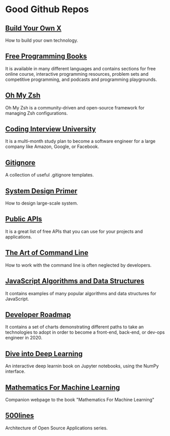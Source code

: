 # Good Github Repos

## [Build Your Own X](https://github.com/danistefanovic/build-your-own-x)

How to build your own technology.

## [Free Programming Books](https://github.com/EbookFoundation/free-programming-books)

It is available in many different languages and contains sections for free online course, interactive programming resources, problem sets and competitive programming, and podcasts and programming playgrounds.

## [Oh My Zsh](https://github.com/ohmyzsh/ohmyzsh)

Oh My Zsh is a community-driven and open-source framework for managing Zsh configurations.

## [Coding Interview University](https://github.com/jwasham/coding-interview-university)

It is a multi-month study plan to become a software engineer for a large company like Amazon, Google, or Facebook.

## [Gitignore](https://github.com/github/gitignore)

A collection of useful .gitignore templates.

## [System Design Primer](https://github.com/donnemartin/system-design-primer)

How to design large-scale system.

## [Public APIs](https://github.com/public-apis/public-apis)

It is a great list of free APIs that you can use for your projects and applications.

## [The Art of Command Line](https://github.com/jlevy/the-art-of-command-line)

How to work with the command line is often neglected by developers.

## [JavaScript Algorithms and Data Structures](https://github.com/trekhleb/javascript-algorithms)

It contains examples of many popular algorithms and data structures for JavaScript.

## [Developer Roadmap](https://github.com/kamranahmedse/developer-roadmap)

It contains a set of charts demonstrating different paths to take an technologies to adopt in order to become a front-end, back-end, or dev-ops engineer in 2020.

## [Dive into Deep Learning](https://github.com/d2l-ai/d2l-en)

An interactive deep learnin book on Jupyter notebooks, using the NumPy interface.

## [Mathematics For Machine Learning](https://github.com/mml-book/mml-book.github.io)

Companion webpage to the book "Mathematics For Machine Learning"

## [500lines](https://github.com/aosabook/500lines)

Architecture of Open Source Applications series.
